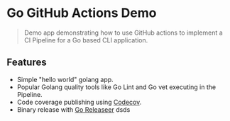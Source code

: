 # Go GitHub Actions Demo

> Demo app demonstrating how to use GitHub actions to implement a CI Pipeline for a Go based CLI application.

## Features

* Simple "hello world" golang app.
* Popular Golang quality tools like Go Lint and Go vet executing in the Pipeline.
* Code coverage publishing using [Codecov](https://codecov.io/).
* Binary release with [Go Releaseer](https://goreleaser.com/)
dsds